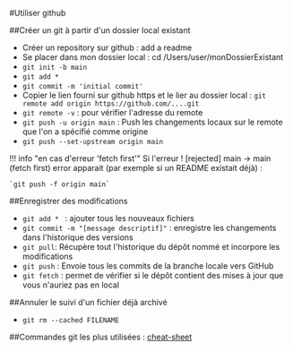 #Utiliser github
<!-- https://docs.github.com/fr/migrations/importing-source-code/using-the-command-line-to-import-source-code/adding-locally-hosted-code-to-github -->
##Créer un git à partir d'un dossier local existant

- Créer un repository sur github : add a readme
- Se placer dans mon dossier local : cd /Users/user/monDossierExistant
- `git init -b main`
- `git add *`
- `git commit -m 'initial commit'`
- Copier le lien fourni sur github https et le lier au dossier local : 
  `git remote add origin https://github.com/....git `
- `git remote -v` : pour vérifier l'adresse du remote 
- `git push -u origin main` :  Push les changements locaux sur le remote que l'on a spécifié comme origine
- `git push --set-upstream origin main` 

!!! info "en cas d'erreur 'fetch first'"
    Si l'erreur ! [rejected] main -> main (fetch first) error apparait (par exemple si un README existait déjà) :

    `git push -f origin main`

##Enregistrer des modifications
- `git add * ` : ajouter tous les nouveaux fichiers 
- `git commit -m "[message descriptif]"` : enregistre les changements dans l'historique des versions 
- `git pull`: Récupère tout l'historique du dépôt nommé et incorpore les modifications
- `git push` : Envoie tous les commits de la branche locale vers GitHub
- `git fetch` : permet de vérifier si le dépôt contient des mises à jour que vous n'auriez pas en local

##Annuler le suivi d'un fichier déjà archivé 
- `git rm --cached FILENAME`

##Commandes git les plus utilisées :
[cheat-sheet](../ressources/github-cheatsheet.pdf)